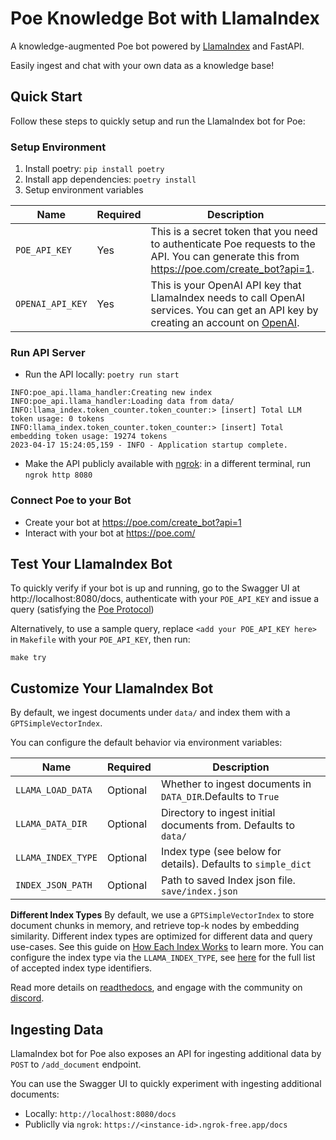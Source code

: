 # Poe Knowledge Bot with LlamaIndex

A knowledge-augmented Poe bot powered by
[LlamaIndex](https://gpt-index.readthedocs.io/en/latest/) and FastAPI.

Easily ingest and chat with your own data as a knowledge base!

## Quick Start

Follow these steps to quickly setup and run the LlamaIndex bot for Poe:

### Setup Environment

1. Install poetry: `pip install poetry`
2. Install app dependencies: `poetry install`
3. Setup environment variables

| Name             | Required | Description                                                                                                                                                |
| ---------------- | -------- | ---------------------------------------------------------------------------------------------------------------------------------------------------------- |
| `POE_API_KEY`    | Yes      | This is a secret token that you need to authenticate Poe requests to the API. You can generate this from https://poe.com/create_bot?api=1.                 |
| `OPENAI_API_KEY` | Yes      | This is your OpenAI API key that LlamaIndex needs to call OpenAI services. You can get an API key by creating an account on [OpenAI](https://openai.com/). |

### Run API Server

- Run the API locally: `poetry run start`

```console
INFO:poe_api.llama_handler:Creating new index
INFO:poe_api.llama_handler:Loading data from data/
INFO:llama_index.token_counter.token_counter:> [insert] Total LLM token usage: 0 tokens
INFO:llama_index.token_counter.token_counter:> [insert] Total embedding token usage: 19274 tokens
2023-04-17 15:24:05,159 - INFO - Application startup complete.
```

- Make the API publicly available with [ngrok](https://ngrok.com/): in a different
  terminal, run `ngrok http 8080`

### Connect Poe to your Bot

- Create your bot at https://poe.com/create_bot?api=1
- Interact with your bot at https://poe.com/

## Test Your LlamaIndex Bot

To quickly verify if your bot is up and running, go to the Swagger UI at
http://localhost:8080/docs, authenticate with your `POE_API_KEY` and issue a query
(satisfying the
[Poe Protocol](https://github.com/poe-platform/poe-protocol/blob/main/docs/spec.md))

Alternatively, to use a sample query, replace `<add your POE_API_KEY here>` in
`Makefile` with your `POE_API_KEY`, then run:

```console
make try
```

## Customize Your LlamaIndex Bot

By default, we ingest documents under `data/` and index them with a
`GPTSimpleVectorIndex`.

You can configure the default behavior via environment variables:

| Name               | Required | Description                                                     |
| ------------------ | -------- | --------------------------------------------------------------- |
| `LLAMA_LOAD_DATA`  | Optional | Whether to ingest documents in `DATA_DIR`.Defaults to `True`    |
| `LLAMA_DATA_DIR`   | Optional | Directory to ingest initial documents from. Defaults to `data/` |
| `LLAMA_INDEX_TYPE` | Optional | Index type (see below for details). Defaults to `simple_dict`   |
| `INDEX_JSON_PATH`  | Optional | Path to saved Index json file. `save/index.json`                |

**Different Index Types** By default, we use a `GPTSimpleVectorIndex` to store document
chunks in memory, and retrieve top-k nodes by embedding similarity. Different index
types are optimized for different data and query use-cases. See this guide on
[How Each Index Works](https://gpt-index.readthedocs.io/en/latest/guides/primer/index_guide.html)
to learn more. You can configure the index type via the `LLAMA_INDEX_TYPE`, see
[here](https://gpt-index.readthedocs.io/en/latest/reference/indices/composability_query.html#gpt_index.data_structs.struct_type.IndexStructType)
for the full list of accepted index type identifiers.

Read more details on [readthedocs](https://gpt-index.readthedocs.io/en/latest/), and
engage with the community on [discord](https://discord.com/invite/dGcwcsnxhU).

## Ingesting Data

LlamaIndex bot for Poe also exposes an API for ingesting additional data by `POST` to
`/add_document` endpoint.

You can use the Swagger UI to quickly experiment with ingesting additional documents:

- Locally: `http://localhost:8080/docs`
- Publiclly via `ngrok`: `https://<instance-id>.ngrok-free.app/docs`
